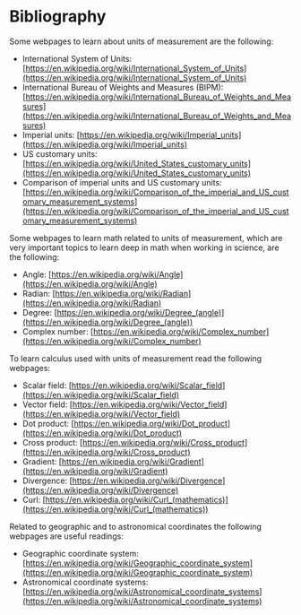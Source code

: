 # Bibliography

Some webpages to learn about units of measurement are the following:

- International System of Units: [https://en.wikipedia.org/wiki/International_System_of_Units](https://en.wikipedia.org/wiki/International_System_of_Units)
- International Bureau of Weights and Measures (BIPM): [https://en.wikipedia.org/wiki/International_Bureau_of_Weights_and_Measures](https://en.wikipedia.org/wiki/International_Bureau_of_Weights_and_Measures)
- Imperial units: [https://en.wikipedia.org/wiki/Imperial_units](https://en.wikipedia.org/wiki/Imperial_units)
- US customary units: [https://en.wikipedia.org/wiki/United_States_customary_units](https://en.wikipedia.org/wiki/United_States_customary_units)
- Comparison of imperial units and US customary units: [https://en.wikipedia.org/wiki/Comparison_of_the_imperial_and_US_customary_measurement_systems](https://en.wikipedia.org/wiki/Comparison_of_the_imperial_and_US_customary_measurement_systems)

Some webpages to learn math related to units of measurement, which are very important topics to learn deep in math when working in science, are the following:

- Angle: [https://en.wikipedia.org/wiki/Angle](https://en.wikipedia.org/wiki/Angle)
- Radian: [https://en.wikipedia.org/wiki/Radian](https://en.wikipedia.org/wiki/Radian)
- Degree: [https://en.wikipedia.org/wiki/Degree_(angle)](https://en.wikipedia.org/wiki/Degree_(angle))
- Complex number: [https://en.wikipedia.org/wiki/Complex_number](https://en.wikipedia.org/wiki/Complex_number)

To learn calculus used with units of measurement read the following webpages:

- Scalar field: [https://en.wikipedia.org/wiki/Scalar_field](https://en.wikipedia.org/wiki/Scalar_field)
- Vector field: [https://en.wikipedia.org/wiki/Vector_field](https://en.wikipedia.org/wiki/Vector_field)
- Dot product: [https://en.wikipedia.org/wiki/Dot_product](https://en.wikipedia.org/wiki/Dot_product)
- Cross product: [https://en.wikipedia.org/wiki/Cross_product](https://en.wikipedia.org/wiki/Cross_product)
- Gradient: [https://en.wikipedia.org/wiki/Gradient](https://en.wikipedia.org/wiki/Gradient)
- Divergence: [https://en.wikipedia.org/wiki/Divergence](https://en.wikipedia.org/wiki/Divergence)
- Curl: [https://en.wikipedia.org/wiki/Curl_(mathematics)](https://en.wikipedia.org/wiki/Curl_(mathematics))

Related to geographic and to astronomical coordinates the following webpages are useful readings:

- Geographic coordinate system: [https://en.wikipedia.org/wiki/Geographic_coordinate_system](https://en.wikipedia.org/wiki/Geographic_coordinate_system)
- Astronomical coordinate systems: [https://en.wikipedia.org/wiki/Astronomical_coordinate_systems](https://en.wikipedia.org/wiki/Astronomical_coordinate_systems)
